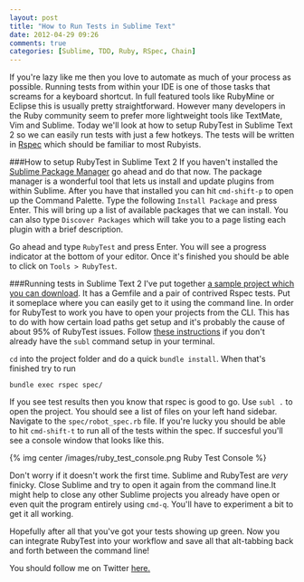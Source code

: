 ```yaml
---
layout: post
title: "How to Run Tests in Sublime Text"
date: 2012-04-29 09:26
comments: true
categories: [Sublime, TDD, Ruby, RSpec, Chain]
---
```


If you're lazy like me then you love to automate as much of your process as possible. Running tests from within your IDE is one of those tasks that screams for a keyboard shortcut. In full featured tools like RubyMine or Eclipse this is usually pretty straightforward. However many developers in the Ruby community seem to prefer more lightweight tools like TextMate, Vim and Sublime. Today we'll look at how to setup RubyTest in Sublime Text 2 so we can easily run tests with just a few hotkeys. The tests will be written in [Rspec](http://rspec.info/) which should be familiar to most Rubyists.


###How to setup RubyTest in Sublime Text 2
If you haven't installed the [Sublime Package Manager](http://wbond.net/sublime_packages/package_control) go ahead and do that now. The package manager is a wonderful tool that lets us install and update plugins from within Sublime. After you have that installed you can hit `cmd-shift-p` to open up the Command Palette. Type the following `Install Package` and press Enter. This will bring up a list of available packages that we can install. You can also type `Discover Packages` which will take you to a page listing each plugin with a brief description.

Go ahead and type `RubyTest` and press Enter. You will see a progress indicator at the bottom of your editor. Once it's finished you should be able to click on `Tools > RubyTest`.


###Running tests in Sublime Text 2
I've put together [a sample project which you can download](https://github.com/robdodson/testing_demo). It has a Gemfile and a pair of contrived Rspec tests. Put it someplace where you can easily get to it using the command line. In order for RubyTest to work you have to open your projects from the CLI. This has to do with how certain load paths get setup and it's probably the cause of about 95% of RubyTest issues. Follow [these instructions](http://www.sublimetext.com/docs/2/osx_command_line.html) if you don't already have the `subl` command setup in your terminal.

`cd` into the project folder and do a quick `bundle install`. When that's finished try to run
```
bundle exec rspec spec/
```
If you see test results then you know that rspec is good to go. Use `subl .` to open the project. You should see a list of files on your left hand sidebar. Navigate to the `spec/robot_spec.rb` file. If you're lucky you should be able to hit `cmd-shift-t` to run all of the tests within the spec. If succesful you'll see a console window that looks like this.

{% img center /images/ruby_test_console.png Ruby Test Console %}

Don't worry if it doesn't work the first time. Sublime and RubyTest are *very* finicky. Close Sublime and try to open it again from the command line.It might help to close any other Sublime projects you already have open or even quit the program entirely using `cmd-q`. You'll have to experiment a bit to get it all working.

Hopefully after all that you've got your tests showing up green. Now you can integrate RubyTest into your workflow and save all that alt-tabbing back and forth between the command line!

You should follow me on Twitter [here.](http://twitter.com/rob_dodson)